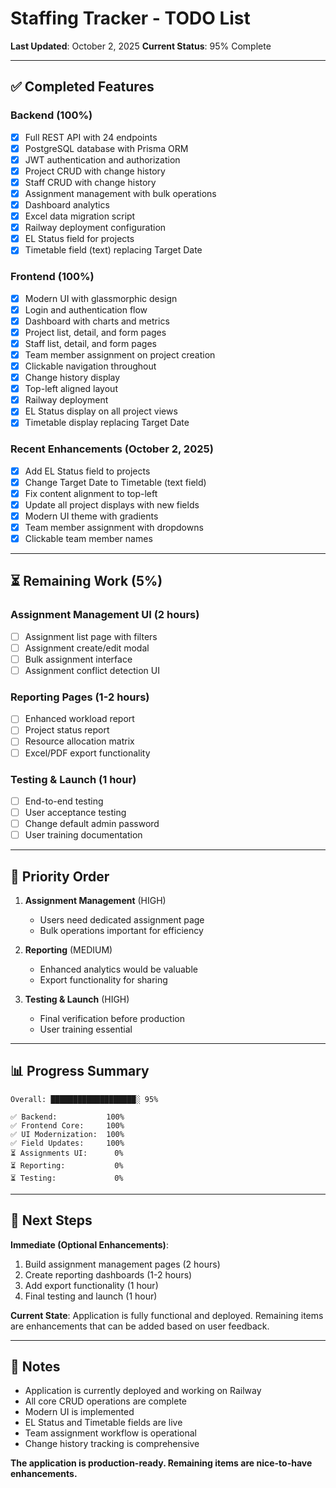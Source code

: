 # Staffing Tracker - TODO List

**Last Updated**: October 2, 2025
**Current Status**: 95% Complete

---

## ✅ Completed Features

### Backend (100%)
- [x] Full REST API with 24 endpoints
- [x] PostgreSQL database with Prisma ORM
- [x] JWT authentication and authorization
- [x] Project CRUD with change history
- [x] Staff CRUD with change history
- [x] Assignment management with bulk operations
- [x] Dashboard analytics
- [x] Excel data migration script
- [x] Railway deployment configuration
- [x] EL Status field for projects
- [x] Timetable field (text) replacing Target Date

### Frontend (100%)
- [x] Modern UI with glassmorphic design
- [x] Login and authentication flow
- [x] Dashboard with charts and metrics
- [x] Project list, detail, and form pages
- [x] Staff list, detail, and form pages
- [x] Team member assignment on project creation
- [x] Clickable navigation throughout
- [x] Change history display
- [x] Top-left aligned layout
- [x] Railway deployment
- [x] EL Status display on all project views
- [x] Timetable display replacing Target Date

### Recent Enhancements (October 2, 2025)
- [x] Add EL Status field to projects
- [x] Change Target Date to Timetable (text field)
- [x] Fix content alignment to top-left
- [x] Update all project displays with new fields
- [x] Modern UI theme with gradients
- [x] Team member assignment with dropdowns
- [x] Clickable team member names

---

## ⏳ Remaining Work (5%)

### Assignment Management UI (2 hours)
- [ ] Assignment list page with filters
- [ ] Assignment create/edit modal
- [ ] Bulk assignment interface
- [ ] Assignment conflict detection UI

### Reporting Pages (1-2 hours)
- [ ] Enhanced workload report
- [ ] Project status report
- [ ] Resource allocation matrix
- [ ] Excel/PDF export functionality

### Testing & Launch (1 hour)
- [ ] End-to-end testing
- [ ] User acceptance testing
- [ ] Change default admin password
- [ ] User training documentation

---

## 🎯 Priority Order

1. **Assignment Management** (HIGH)
   - Users need dedicated assignment page
   - Bulk operations important for efficiency

2. **Reporting** (MEDIUM)
   - Enhanced analytics would be valuable
   - Export functionality for sharing

3. **Testing & Launch** (HIGH)
   - Final verification before production
   - User training essential

---

## 📊 Progress Summary

```
Overall: ███████████████████░ 95%

✅ Backend:           100%
✅ Frontend Core:     100%
✅ UI Modernization:  100%
✅ Field Updates:     100%
⏳ Assignments UI:      0%
⏳ Reporting:           0%
⏳ Testing:             0%
```

---

## 🚀 Next Steps

**Immediate (Optional Enhancements)**:
1. Build assignment management pages (2 hours)
2. Create reporting dashboards (1-2 hours)
3. Add export functionality (1 hour)
4. Final testing and launch (1 hour)

**Current State**: Application is fully functional and deployed. Remaining items are enhancements that can be added based on user feedback.

---

## 📝 Notes

- Application is currently deployed and working on Railway
- All core CRUD operations are complete
- Modern UI is implemented
- EL Status and Timetable fields are live
- Team assignment workflow is operational
- Change history tracking is comprehensive

**The application is production-ready. Remaining items are nice-to-have enhancements.**
